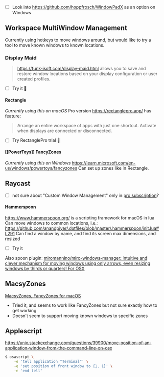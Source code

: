 - [ ] Look into https://github.com/hoppfrosch/WindowPadX as an option on Windows
## Workspace MultiWindow Management

Currently using hotkeys to move windows around, but would like to try a tool to move known windows to known locations.
### Display Maid
>https://funk-isoft.com/display-maid.html allows you to save and restore window locations based on your display configuration or user created profiles.
- [ ] Try it 🔼 
#### Rectangle
*Currently using this on macOS*
Pro version https://rectanglepro.app/ has feature:
>Arrange an entire workspace of apps with just one shortcut.
Activate when displays are connected or disconnected.
- [ ] Try RectanglePro trial 🔽 
#### [[PowerToys]] FancyZones
*Currently using this on Windows*
https://learn.microsoft.com/en-us/windows/powertoys/fancyzones
Can set up zones like in Rectangle.

## Raycast
- [ ] not sure about "Custom Window Management" only in [pro subscription](https://www.raycast.com/pro)?
#### Hammerspoon
https://www.hammerspoon.org/ is a scripting framework for macOS in lua
Can move windows to common locations, i.e.:
https://github.com/anandpiyer/.dotfiles/blob/master/.hammerspoon/init.lua#L291
Can find a window by name, and find its screen max dimensions, and resized
- [ ] Try it

Also spoon plugin: [miromannino/miro-windows-manager: Intuitive and clever mechanism for moving windows using only arrows, even resizing windows by thirds or quarters! For OSX](https://github.com/miromannino/miro-windows-manager)
## MacsyZones
[MacsyZones, FancyZones for macOS](https://macsyzones.com/)
- Tried it, and seems to work like FancyZones but not sure exactly how to get working
- Doesn't seem to support moving known windows to specific zones
## Applescript
https://unix.stackexchange.com/questions/39900/move-position-of-an-application-window-from-the-command-line-on-osx
```bash
$ osascript \
    -e 'tell application "Terminal"' \
    -e 'set position of front window to {1, 1}' \
    -e 'end tell'
```
